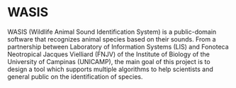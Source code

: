 # WASIS
WASIS (Wildlife Animal Sound Identification System) is a public-domain software that recognizes animal species based on their sounds. From a partnership between Laboratory of Information Systems (LIS) and Fonoteca Neotropical Jacques Vielliard (FNJV) of the Institute of Biology of the University of Campinas (UNICAMP), the main goal of this project is to design a tool which supports multiple algorithms to help scientists and general public on the identification of species.
